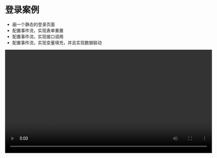 # 登录案例

- 画一个静态的登录页面
- 配置事件流，实现表单重置
- 配置事件流，实现接口调用
- 配置事件流，实现变量填充，并且实现数据联动

<video width="680" controls>

  <source src="https://marsview.cdn.bcebos.com/vedio/login-demo.mp4" type="video/mp4">  
  您的浏览器不支持 Video 标签。  
</video>
